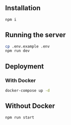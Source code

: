 ## Installation

```sh
npm i
```

## Running the server

```sh
cp .env.example .env
npm run dev
```

## Deployment

### With Docker

```sh
docker-compose up -d
```

## Without Docker

```sh
npm run start
```
